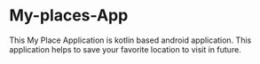 # My-places-App
This My Place Application is kotlin based android application. This application helps to save your favorite location to visit in future.
